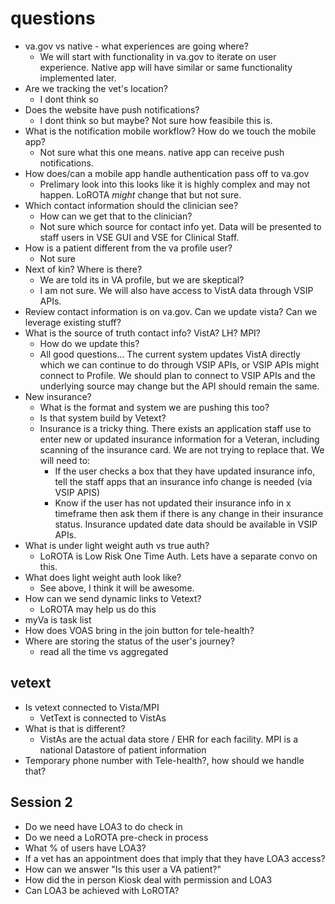 # questions

- va.gov vs native - what experiences are going where?
  - We will start with functionality in va.gov to iterate on user experience. Native app will have similar or same functionality implemented later.
- Are we tracking the vet's location?
  - I dont think so
- Does the website have push notifications?
  - I dont think so but maybe?  Not sure how feasibile this is.
- What is the notification mobile workflow? How do we touch the mobile app?
  - Not sure what this one means. native app can receive push notifications.
- How does/can a mobile app handle authentication pass off to va.gov
  - Prelimary look into this looks like it is highly complex and may not happen.  LoROTA _might_ change that but not sure.
- Which contact information should the clinician see?
  - How can we get that to the clinician?
  - Not sure which source for contact info yet. Data will be presented to staff users in VSE GUI and VSE for Clinical Staff.  
- How is a patient different from the va profile user?
  - Not sure
- Next of kin? Where is there?
  - We are told its in VA profile, but we are skeptical?
  - I am not sure. We will also have access to VistA data through VSIP APIs.
- Review contact information is on va.gov. Can we update vista? Can we leverage existing stuff?
- What is the source of truth contact info? VistA? LH? MPI?
  - How do we update this?
  - All good questions... The current system updates VistA directly which we can continue to do through VSIP APIs, or VSIP APIs might connect to Profile. We should plan to connect to VSIP APIs and the underlying source may change but the API should remain the same.
- New insurance?
  - What is the format and system we are pushing this too?
  - Is that system build by Vetext?
  - Insurance is a tricky thing.  There exists an application staff use to enter new or updated insurance information for a Veteran, including scanning of the insurance card.  We are not trying to replace that.  We will need to:
    - If the user checks a box that they have updated insurance info, tell the staff apps that an insurance info change is needed (via VSIP APIS)
    - Know if the user has not updated their insurance info in x timeframe then ask them if there is any change in their insurance status. Insurance updated date data should be available in VSIP APIs.  
- What is under light weight auth vs true auth?
  - LoROTA is Low Risk One Time Auth.  Lets have a separate convo on this.
- What does light weight auth look like?
  - See above, I think it will be awesome.
- How can we send dynamic links to Vetext?
  - LoROTA may help us do this
- myVa is task list
- How does VOAS bring in the join button for tele-health?
- Where are storing the status of the user's journey?
  - read all the time vs aggregated

## vetext

- Is vetext connected to Vista/MPI
  - VetText is connected to VistAs
- What is that is different?
  - VistAs are the actual data store / EHR for each facility. MPI is a national Datastore of patient information
- Temporary phone number with Tele-health?, how should we handle that?

## Session 2

- Do we need have LOA3 to do check in
- Do we need a LoROTA pre-check in process
- What % of users have LOA3?
- If a vet has an appointment does that imply that they have LOA3 access?
- How can we answer "Is this user a VA patient?"
- How did the in person Kiosk deal with permission and LOA3
- Can LOA3 be achieved with LoROTA?
